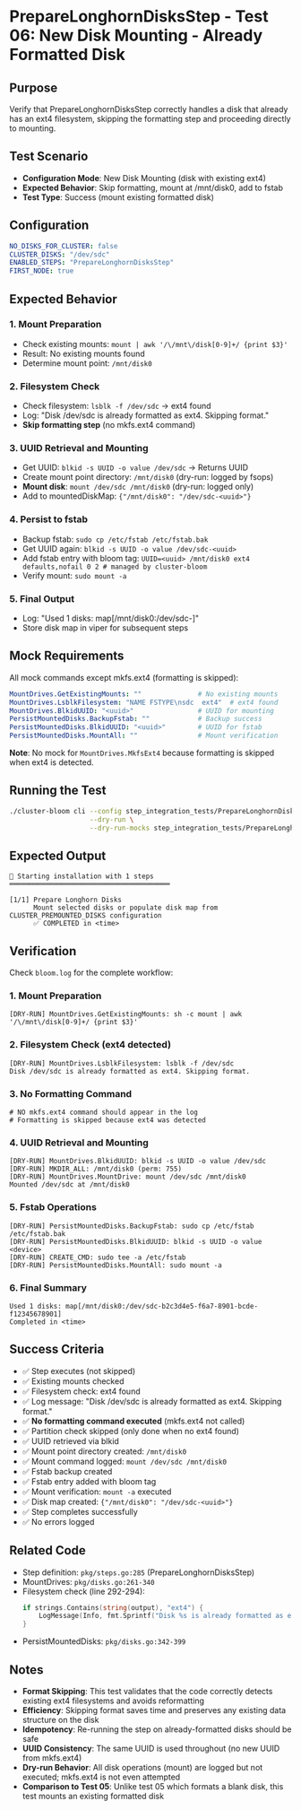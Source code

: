 # PrepareLonghornDisksStep - Test 06: New Disk Mounting - Already Formatted Disk

## Purpose
Verify that PrepareLonghornDisksStep correctly handles a disk that already has an ext4 filesystem, skipping the formatting step and proceeding directly to mounting.

## Test Scenario
- **Configuration Mode**: New Disk Mounting (disk with existing ext4)
- **Expected Behavior**: Skip formatting, mount at /mnt/disk0, add to fstab
- **Test Type**: Success (mount existing formatted disk)

## Configuration
```yaml
NO_DISKS_FOR_CLUSTER: false
CLUSTER_DISKS: "/dev/sdc"
ENABLED_STEPS: "PrepareLonghornDisksStep"
FIRST_NODE: true
```

## Expected Behavior

### 1. Mount Preparation
- Check existing mounts: `mount | awk '/\/mnt\/disk[0-9]+/ {print $3}'`
- Result: No existing mounts found
- Determine mount point: `/mnt/disk0`

### 2. Filesystem Check
- Check filesystem: `lsblk -f /dev/sdc` → ext4 found
- Log: "Disk /dev/sdc is already formatted as ext4. Skipping format."
- **Skip formatting step** (no mkfs.ext4 command)

### 3. UUID Retrieval and Mounting
- Get UUID: `blkid -s UUID -o value /dev/sdc` → Returns UUID
- Create mount point directory: `/mnt/disk0` (dry-run: logged by fsops)
- **Mount disk**: `mount /dev/sdc /mnt/disk0` (dry-run: logged only)
- Add to mountedDiskMap: `{"/mnt/disk0": "/dev/sdc-<uuid>"}`

### 4. Persist to fstab
- Backup fstab: `sudo cp /etc/fstab /etc/fstab.bak`
- Get UUID again: `blkid -s UUID -o value /dev/sdc-<uuid>`
- Add fstab entry with bloom tag: `UUID=<uuid> /mnt/disk0 ext4 defaults,nofail 0 2 # managed by cluster-bloom`
- Verify mount: `sudo mount -a`

### 5. Final Output
- Log: "Used 1 disks: map[/mnt/disk0:/dev/sdc-<uuid>]"
- Store disk map in viper for subsequent steps

## Mock Requirements

All mock commands except mkfs.ext4 (formatting is skipped):

```yaml
MountDrives.GetExistingMounts: ""              # No existing mounts
MountDrives.LsblkFilesystem: "NAME FSTYPE\nsdc  ext4"  # ext4 found
MountDrives.BlkidUUID: "<uuid>"                # UUID for mounting
PersistMountedDisks.BackupFstab: ""            # Backup success
PersistMountedDisks.BlkidUUID: "<uuid>"        # UUID for fstab
PersistMountedDisks.MountAll: ""               # Mount verification
```

**Note**: No mock for `MountDrives.MkfsExt4` because formatting is skipped when ext4 is detected.

## Running the Test

```bash
./cluster-bloom cli --config step_integration_tests/PrepareLonghornDisksStep/06-already-formatted-disk/config.yaml \
                    --dry-run \
                    --dry-run-mocks step_integration_tests/PrepareLonghornDisksStep/06-already-formatted-disk/mocks.yaml
```

## Expected Output

```
🚀 Starting installation with 1 steps
════════════════════════════════════════

[1/1] Prepare Longhorn Disks
      Mount selected disks or populate disk map from CLUSTER_PREMOUNTED_DISKS configuration
      ✅ COMPLETED in <time>
```

## Verification

Check `bloom.log` for the complete workflow:

### 1. Mount Preparation
```
[DRY-RUN] MountDrives.GetExistingMounts: sh -c mount | awk '/\/mnt\/disk[0-9]+/ {print $3}'
```

### 2. Filesystem Check (ext4 detected)
```
[DRY-RUN] MountDrives.LsblkFilesystem: lsblk -f /dev/sdc
Disk /dev/sdc is already formatted as ext4. Skipping format.
```

### 3. No Formatting Command
```
# NO mkfs.ext4 command should appear in the log
# Formatting is skipped because ext4 was detected
```

### 4. UUID Retrieval and Mounting
```
[DRY-RUN] MountDrives.BlkidUUID: blkid -s UUID -o value /dev/sdc
[DRY-RUN] MKDIR_ALL: /mnt/disk0 (perm: 755)
[DRY-RUN] MountDrives.MountDrive: mount /dev/sdc /mnt/disk0
Mounted /dev/sdc at /mnt/disk0
```

### 5. Fstab Operations
```
[DRY-RUN] PersistMountedDisks.BackupFstab: sudo cp /etc/fstab /etc/fstab.bak
[DRY-RUN] PersistMountedDisks.BlkidUUID: blkid -s UUID -o value <device>
[DRY-RUN] CREATE_CMD: sudo tee -a /etc/fstab
[DRY-RUN] PersistMountedDisks.MountAll: sudo mount -a
```

### 6. Final Summary
```
Used 1 disks: map[/mnt/disk0:/dev/sdc-b2c3d4e5-f6a7-8901-bcde-f12345678901]
Completed in <time>
```

## Success Criteria

- ✅ Step executes (not skipped)
- ✅ Existing mounts checked
- ✅ Filesystem check: ext4 found
- ✅ Log message: "Disk /dev/sdc is already formatted as ext4. Skipping format."
- ✅ **No formatting command executed** (mkfs.ext4 not called)
- ✅ Partition check skipped (only done when no ext4 found)
- ✅ UUID retrieved via blkid
- ✅ Mount point directory created: `/mnt/disk0`
- ✅ Mount command logged: `mount /dev/sdc /mnt/disk0`
- ✅ Fstab backup created
- ✅ Fstab entry added with bloom tag
- ✅ Mount verification: `mount -a` executed
- ✅ Disk map created: `{"/mnt/disk0": "/dev/sdc-<uuid>"}`
- ✅ Step completes successfully
- ✅ No errors logged

## Related Code

- Step definition: `pkg/steps.go:285` (PrepareLonghornDisksStep)
- MountDrives: `pkg/disks.go:261-340`
- Filesystem check (line 292-294):
  ```go
  if strings.Contains(string(output), "ext4") {
      LogMessage(Info, fmt.Sprintf("Disk %s is already formatted as ext4. Skipping format.", drive))
  }
  ```
- PersistMountedDisks: `pkg/disks.go:342-399`

## Notes

- **Format Skipping**: This test validates that the code correctly detects existing ext4 filesystems and avoids reformatting
- **Efficiency**: Skipping format saves time and preserves any existing data structure on the disk
- **Idempotency**: Re-running the step on already-formatted disks should be safe
- **UUID Consistency**: The same UUID is used throughout (no new UUID from mkfs.ext4)
- **Dry-run Behavior**: All disk operations (mount) are logged but not executed; mkfs.ext4 is not even attempted
- **Comparison to Test 05**: Unlike test 05 which formats a blank disk, this test mounts an existing formatted disk
